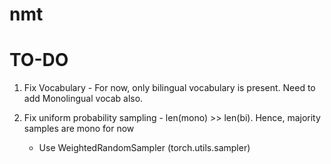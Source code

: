 # nmt

# TO-DO

1) Fix Vocabulary - For now, only bilingual vocabulary is present. Need to add Monolingual vocab also.

2) Fix uniform probability sampling - len(mono) >> len(bi). Hence, majority samples are mono for now
    - Use WeightedRandomSampler (torch.utils.sampler)
